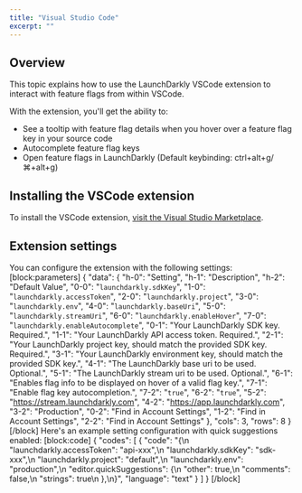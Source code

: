 ```yaml
---
title: "Visual Studio Code"
excerpt: ""
---
```

## Overview
This topic explains how to use the LaunchDarkly VSCode extension to interact with feature flags from within VSCode.

With the extension, you'll get the ability to: 
* See a tooltip with feature flag details when you hover over a feature flag key in your source code
* Autocomplete feature flag keys
* Open feature flags in LaunchDarkly (Default keybinding: ctrl+alt+g/⌘+alt+g)
## Installing the VSCode extension
To install the VSCode extension, [visit the Visual Studio Marketplace](https://ld.click/LDVisualStudioExtension).
## Extension settings
You can configure the extension with the following settings:
[block:parameters]
{
  "data": {
    "h-0": "Setting",
    "h-1": "Description",
    "h-2": "Default Value",
    "0-0": "`launchdarkly.sdkKey`",
    "1-0": "`launchdarkly.accessToken`",
    "2-0": "`launchdarkly.project`",
    "3-0": "`launchdarkly.env`",
    "4-0": "`launchdarkly.baseUri`",
    "5-0": "`launchdarkly.streamUri`",
    "6-0": "`launchdarkly.enableHover`",
    "7-0": "`launchdarkly.enableAutocomplete`",
    "0-1": "Your LaunchDarkly SDK key. Required.",
    "1-1": "Your LaunchDarkly API access token. Required.",
    "2-1": "Your LaunchDarkly project key, should match the provided SDK key. Required.",
    "3-1": "Your LaunchDarkly environment key, should match the provided SDK key.",
    "4-1": "The LaunchDarkly base uri to be used. Optional.",
    "5-1": "The LaunchDarkly stream uri to be used. Optional.",
    "6-1": "Enables flag info to be displayed on hover of a valid flag key.",
    "7-1": "Enable flag key autocompletion.",
    "7-2": "`true`",
    "6-2": "`true`",
    "5-2": "https://stream.launchdarkly.com",
    "4-2": "https://app.launchdarkly.com",
    "3-2": "Production",
    "0-2": "Find in Account Settings",
    "1-2": "Find in Account Settings",
    "2-2": "Find in Account Settings"
  },
  "cols": 3,
  "rows": 8
}
[/block]
Here's an example setting configuration with quick suggestions enabled:
[block:code]
{
  "codes": [
    {
      "code": "{\n  \"launchdarkly.accessToken\": \"api-xxx\",\n  \"launchdarkly.sdkKey\": \"sdk-xxx\",\n  \"launchdarkly.project\": \"default\",\n  \"launchdarkly.env\": \"production\",\n  \"editor.quickSuggestions\": {\n    \"other\": true,\n    \"comments\": false,\n    \"strings\": true\n  },\n}",
      "language": "text"
    }
  ]
}
[/block]